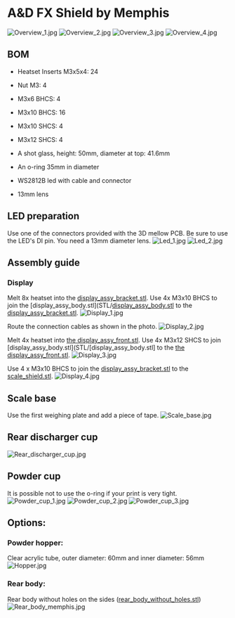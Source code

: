 # A&D FX Shield by Memphis

![Overview_1.jpg](resources/Overview_1.jpg)
![Overview_2.jpg](resources/Overview_2.jpg)
![Overview_3.jpg](resources/Overview_3.jpg)
![Overview_4.jpg](resources/Overview_4.jpg)



## BOM

- Heatset Inserts M3x5x4: 24
- Nut M3: 4
- M3x6 BHCS: 4
- M3x10 BHCS: 16
- M3x10 SHCS: 4 
- M3x12 SHCS: 4

- A shot glass, height: 50mm, diameter at top: 41.6mm
- An o-ring 35mm in diameter

- WS2812B led with cable and connector
- 13mm lens

## LED preparation
Use one of the connectors provided with the 3D mellow PCB.
Be sure to use the LED's DI pin.
You need a 13mm diameter lens.
![Led_1.jpg](resources/Led_1.jpg)
![Led_2.jpg](resources/Led_2.jpg)



## Assembly guide

### Display
Melt 8x heatset into the [display_assy_bracket.stl](STL/display_assy_bracket.stl).
Use 4x M3x10 BHCS to join the [display_assy_body.stl](STL/[display_assy_body.stl](STL/display_assy_bracket.stl) to the [display_assy_bracket.stl](STL/display_assy_bracket.stl).
![Display_1.jpg](resources/Display_1.jpg)

Route the connection cables as shown in the photo.
![Display_2.jpg](resources/Display_2.jpg)

Melt 4x heatset into [the display_assy_front.stl](STL/display_assy_front.stl).
Use 4x M3x12 SHCS to join [display_assy_body.stl](STL/[display_assy_body.stl] to the [the display_assy_front.stl](STL/display_assy_front.stl).
![Display_3.jpg](resources/Display_3.jpg)

Use 4 x M3x10 BHCS to join the [display_assy_bracket.stl](STL/display_assy_bracket.stl) to the [scale_shield.stl](/STLscale_shield.stl).
![Display_4.jpg](resources/Display_4.jpg)





## Scale base
Use the first weighing plate and add a piece of tape.
![Scale_base.jpg](resources/Scale_base.jpg)



## Rear discharger cup
![Rear_discharger_cup.jpg](resources/Rear_discharger_cup.jpg)



## Powder cup
It is possible not to use the o-ring if your print is very tight.
![Powder_cup_1.jpg](resources/Powder_cup_1.jpg)
![Powder_cup_2.jpg](resources/Powder_cup_2.jpg)
![Powder_cup_3.jpg](resources/Powder_cup_3.jpg)



## Options:
### Powder hopper:
Clear acrylic tube, outer diameter: 60mm and inner diameter: 56mm
![Hopper.jpg](resources/Hopper.jpg)

### Rear body:
Rear body without holes on the sides ([rear_body_without_holes.stl](STL/rear_body_without_holes.stl))
![Rear_body_memphis.jpg](resources/Rear_body_memphis.jpg)

